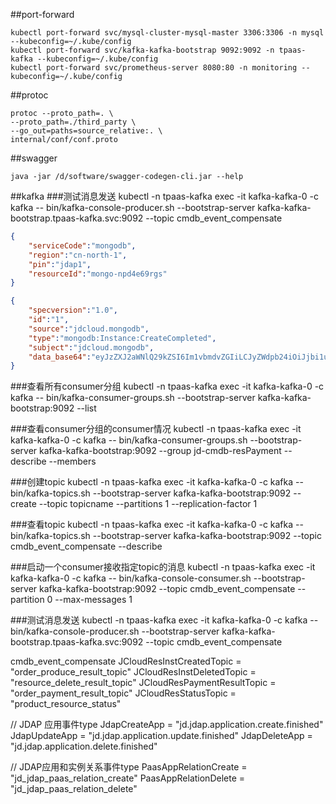 
##port-forward
```
kubectl port-forward svc/mysql-cluster-mysql-master 3306:3306 -n mysql --kubeconfig=~/.kube/config
kubectl port-forward svc/kafka-kafka-bootstrap 9092:9092 -n tpaas-kafka --kubeconfig=~/.kube/config
kubectl port-forward svc/prometheus-server 8080:80 -n monitoring --kubeconfig=~/.kube/config
```

##protoc
```
protoc --proto_path=. \
--proto_path=./third_party \
--go_out=paths=source_relative:. \
internal/conf/conf.proto
```

##swagger
```
java -jar /d/software/swagger-codegen-cli.jar --help

```

##kafka
###测试消息发送
kubectl -n tpaas-kafka exec -it kafka-kafka-0 -c kafka -- bin/kafka-console-producer.sh --bootstrap-server kafka-kafka-bootstrap.tpaas-kafka.svc:9092 --topic cmdb_event_compensate

```json
{
    "serviceCode":"mongodb",
    "region":"cn-north-1",
    "pin":"jdap1",
    "resourceId":"mongo-npd4e69rgs"
}
```

```json
{
    "specversion":"1.0",
    "id":"1",
    "source":"jdcloud.mongodb",
    "type":"mongodb:Instance:CreateCompleted",
    "subject":"jdcloud.mongodb",
    "data_base64":"eyJzZXJ2aWNlQ29kZSI6Im1vbmdvZGIiLCJyZWdpb24iOiJjbi1ub3J0aC0xIiwicGluIjoiamRhcDEiLCJyZXNvdXJjZUlkIjoibW9uZ28tbnBkNGU2OXJncyJ9"
}
```


###查看所有consumer分组
kubectl -n tpaas-kafka exec -it kafka-kafka-0 -c kafka -- bin/kafka-consumer-groups.sh --bootstrap-server kafka-kafka-bootstrap:9092 --list

###查看consumer分组的consumer情况
kubectl -n tpaas-kafka exec -it kafka-kafka-0 -c kafka -- bin/kafka-consumer-groups.sh --bootstrap-server kafka-kafka-bootstrap:9092 --group jd-cmdb-resPayment --describe --members

###创建topic
kubectl -n tpaas-kafka exec -it kafka-kafka-0 -c kafka -- bin/kafka-topics.sh --bootstrap-server kafka-kafka-bootstrap:9092 --create --topic topicname --partitions 1 --replication-factor 1

###查看topic
kubectl -n tpaas-kafka exec -it kafka-kafka-0 -c kafka -- bin/kafka-topics.sh --bootstrap-server kafka-kafka-bootstrap:9092 --topic cmdb_event_compensate --describe

###启动一个consumer接收指定topic的消息
kubectl -n tpaas-kafka exec -it kafka-kafka-0 -c kafka -- bin/kafka-console-consumer.sh --bootstrap-server kafka-kafka-bootstrap:9092 --topic cmdb_event_compensate --partition 0 --max-messages 1

###测试消息发送
kubectl -n tpaas-kafka exec -it kafka-kafka-0 -c kafka -- bin/kafka-console-producer.sh --bootstrap-server kafka-kafka-bootstrap.tpaas-kafka.svc:9092 --topic cmdb_event_compensate


cmdb_event_compensate
JCloudResInstCreatedTopic   = "order_produce_result_topic"
JCloudResInstDeletedTopic   = "resource_delete_result_topic"
JCloudResPaymentResultTopic = "order_payment_result_topic"
JCloudResStatusTopic        = "product_resource_status"

// JDAP 应用事件type
JdapCreateApp = "jd.jdap.application.create.finished"
JdapUpdateApp = "jd.jdap.application.update.finished"
JdapDeleteApp = "jd.jdap.application.delete.finished"

// JDAP应用和实例关系事件type
PaasAppRelationCreate = "jd_jdap_paas_relation_create"
PaasAppRelationDelete = "jd_jdap_paas_relation_delete"
